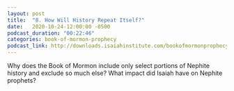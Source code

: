 ```yaml
---
layout: post
title:  "8. How Will History Repeat Itself?"
date:   2020-10-24-12:00:00 -0500
podcast_duration: "00:22:46"
categories: book-of-mormon-prophecy
podcast_link: http://downloads.isaiahinstitute.com/bookofmormonprophecypodcast/Episode_08_v1.mp3
---
```

Why does the Book of Mormon include only select portions of Nephite history and exclude so much else? What impact did Isaiah have on Nephite prophets?
